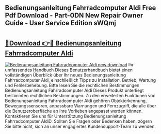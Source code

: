 ## Bedienungsanleitung Fahrradcomputer Aldi Free Pdf Download - Part-0DN New Repair Owner Guide - User Service Edition sWQmj

# <h2><a href="http://df1w2w.blite.top/?on=Bedienungsanleitung+Fahrradcomputer+Aldi">🔗Download 👉🔴 Bedienungsanleitung Fahrradcomputer Aldi</a></h2>

[![Bedienungsanleitung Fahrradcomputer Aldi new download](https://i.imgur.com/lujVjoI.png)](http://df1w2w.blite.top/?on=Bedienungsanleitung+Fahrradcomputer+Aldi)
Ihr umfassendes Handbuch Dieses Benutzerhandbuch bietet einen vollständigen Überblick über Ihr neues Bedienungsanleitung Fahrradcomputer Aldi, einschließlich Tipps zu Installation, Betrieb, Wartung und Fehlerbehebung. Bitte lesen Sie die rechtlichen Bestimmungen Bedienungsanleitung Fahrradcomputer Aldi Dieses Produkt unterliegt bestimmten rechtlichen Bestimmungen. Zu den erweiterten Funktionen von Bedienungsanleitung Fahrradcomputer Aldi gehören Objekterkennung, Bewegungssensoren, anpassbare Warnungen und Fernzugriff, die alle über die Benutzeroberfläche an Ihre Vorlieben angepasst werden können. Kontaktieren Sie uns für Unterstützung Bedienungsanleitung Fahrradcomputer AldiD. Sollten Sie Fragen oder Bedenken haben, zögern Sie bitte nicht, sich an unser engagiertes Kundensupport-Team zu wenden.
